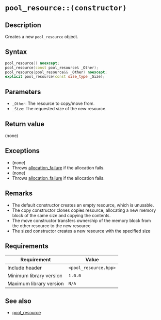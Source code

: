 # `pool_resource::(constructor)`

## Description

Creates a new `pool_resource` object.

## Syntax

```cpp
pool_resource() noexcept;
pool_resource(const pool_resource& _Other);
pool_resource(pool_resource&& _Other) noexcept;
explicit pool_resource(const size_type _Size);
```

## Parameters

- `_Other`: The resource to copy/move from.
- `_Size`: The requested size of the new resource.

## Return value

(none)

## Exceptions

- (none)
- Throws [allocation_failure](../exception/allocation_failure.md) if the allocation fails.
- (none)
- Throws [allocation_failure](../exception/allocation_failure.md) if the allocation fails.

## Remarks

- The default constructor creates an empty resource, which is unusable.
- The copy constructor clones copies resource, allocating a new memory block of the same size and copying the contents.
- The move constructor transfers ownership of the memory block from the other resource to the new resource
- The sized constructor creates a new resource with the specified size

## Requirements

| Requirement             | Value                 |
|-------------------------|-----------------------|
| Include header          | `<pool_resource.hpp>` |
| Minimum library version | `1.0.0`               |
| Maximum library version | `N/A`                 |

## See also

- [pool_resource](pool_resource.md)